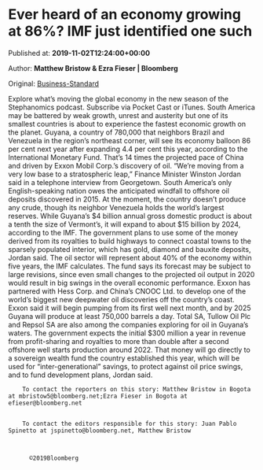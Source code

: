 
# Ever heard of an economy growing at 86%? IMF just identified one such

Published at: **2019-11-02T12:24:00+00:00**

Author: **Matthew Bristow &amp; Ezra Fieser | Bloomberg**

Original: [Business-Standard](https://www.business-standard.com/article/international/ever-heard-of-an-economy-growing-at-86-imf-just-identified-one-such-119110200645_1.html)

Explore what’s moving the global economy in the new season of the Stephanomics podcast. Subscribe via Pocket Cast or iTunes. South America may be battered by weak growth, unrest and austerity but one of its smallest countries is about to experience the fastest economic growth on the planet.
Guyana, a country of 780,000 that neighbors Brazil and Venezuela in the region’s northeast corner, will see its economy balloon 86 per cent next year after expanding 4.4 per cent this year, according to the International Monetary Fund. That’s 14 times the projected pace of China and driven by Exxon Mobil Corp.’s discovery of oil.
“We’re moving from a very low base to a stratospheric leap,” Finance Minister Winston Jordan said in a telephone interview from Georgetown.
South America’s only English-speaking nation owes the anticipated windfall to offshore oil deposits discovered in 2015. At the moment, the country doesn’t produce any crude, though its neighbor Venezuela holds the world’s largest reserves. While Guyana’s $4 billion annual gross domestic product is about a tenth the size of Vermont’s, it will expand to about $15 billion by 2024, according to the IMF.
The government plans to use some of the money derived from its royalties to build highways to connect coastal towns to the sparsely populated interior, which has gold, diamond and bauxite deposits, Jordan said. The oil sector will represent about 40% of the economy within five years, the IMF calculates.
The fund says its forecast may be subject to large revisions, since even small changes to the projected oil output in 2020 would result in big swings in the overall economic performance. Exxon has partnered with Hess Corp. and China’s CNOOC Ltd. to develop one of the world’s biggest new deepwater oil discoveries off the country’s coast.
Exxon said it will begin pumping from its first well next month, and by 2025 Guyana will produce at least 750,000 barrels a day.
Total SA, Tullow Oil Plc and Repsol SA are also among the companies exploring for oil in Guyana’s waters.
The government expects the initial $300 million a year in revenue from profit-sharing and royalties to more than double after a second offshore well starts production around 2022. That money will go directly to a sovereign wealth fund the country established this year, which will be used for “inter-generational” savings, to protect against oil price swings, and to fund development plans, Jordan said.

        To contact the reporters on this story: Matthew Bristow in Bogota at mbristow5@bloomberg.net;Ezra Fieser in Bogota at efieser@bloomberg.net
      

        To contact the editors responsible for this story: Juan Pablo Spinetto at jspinetto@bloomberg.net, Matthew Bristow
      

        
          ©2019Bloomberg
        
      
